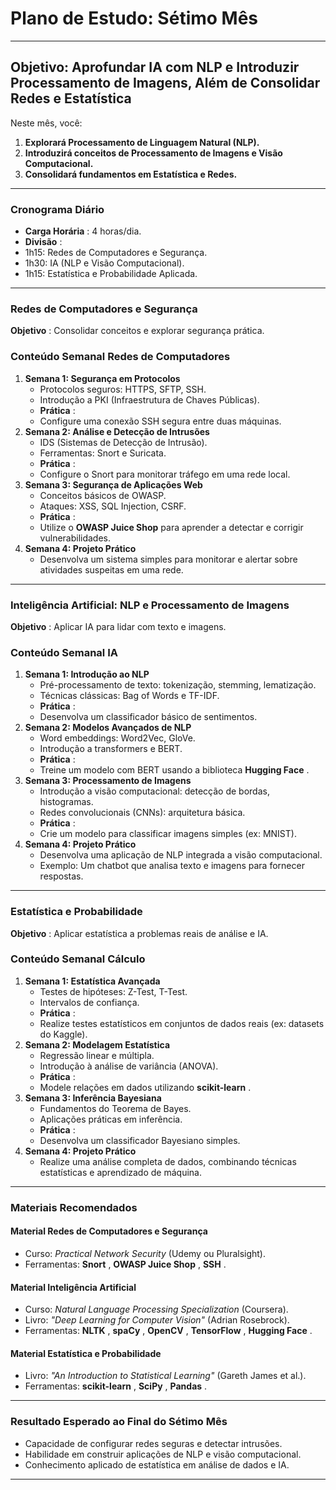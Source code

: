 
# **Plano de Estudo: Sétimo Mês**

---

## **Objetivo: Aprofundar IA com NLP e Introduzir Processamento de Imagens, Além de Consolidar Redes e Estatística**

Neste mês, você:

1. **Explorará Processamento de Linguagem Natural (NLP).**
2. **Introduzirá conceitos de Processamento de Imagens e Visão Computacional.**
3. **Consolidará fundamentos em Estatística e Redes.**

---

### **Cronograma Diário**

* **Carga Horária** : 4 horas/dia.
* **Divisão** :
* 1h15: Redes de Computadores e Segurança.
* 1h30: IA (NLP e Visão Computacional).
* 1h15: Estatística e Probabilidade Aplicada.

---

### **Redes de Computadores e Segurança**

 **Objetivo** : Consolidar conceitos e explorar segurança prática.

### **Conteúdo Semanal Redes de Computadores**

1. **Semana 1: Segurança em Protocolos**
   * Protocolos seguros: HTTPS, SFTP, SSH.
   * Introdução a PKI (Infraestrutura de Chaves Públicas).
   * **Prática** :
   * Configure uma conexão SSH segura entre duas máquinas.
2. **Semana 2: Análise e Detecção de Intrusões**
   * IDS (Sistemas de Detecção de Intrusão).
   * Ferramentas: Snort e Suricata.
   * **Prática** :
   * Configure o Snort para monitorar tráfego em uma rede local.
3. **Semana 3: Segurança de Aplicações Web**
   * Conceitos básicos de OWASP.
   * Ataques: XSS, SQL Injection, CSRF.
   * **Prática** :
   * Utilize o **OWASP Juice Shop** para aprender a detectar e corrigir vulnerabilidades.
4. **Semana 4: Projeto Prático**
   * Desenvolva um sistema simples para monitorar e alertar sobre atividades suspeitas em uma rede.

---

### **Inteligência Artificial: NLP e Processamento de Imagens**

 **Objetivo** : Aplicar IA para lidar com texto e imagens.

### **Conteúdo Semanal IA**

1. **Semana 1: Introdução ao NLP**
   * Pré-processamento de texto: tokenização, stemming, lematização.
   * Técnicas clássicas: Bag of Words e TF-IDF.
   * **Prática** :
   * Desenvolva um classificador básico de sentimentos.
2. **Semana 2: Modelos Avançados de NLP**
   * Word embeddings: Word2Vec, GloVe.
   * Introdução a transformers e BERT.
   * **Prática** :
   * Treine um modelo com BERT usando a biblioteca  **Hugging Face** .
3. **Semana 3: Processamento de Imagens**
   * Introdução a visão computacional: detecção de bordas, histogramas.
   * Redes convolucionais (CNNs): arquitetura básica.
   * **Prática** :
   * Crie um modelo para classificar imagens simples (ex: MNIST).
4. **Semana 4: Projeto Prático**
   * Desenvolva uma aplicação de NLP integrada a visão computacional.
   * Exemplo: Um chatbot que analisa texto e imagens para fornecer respostas.

---

### **Estatística e Probabilidade**

 **Objetivo** : Aplicar estatística a problemas reais de análise e IA.

### **Conteúdo Semanal Cálculo**

1. **Semana 1: Estatística Avançada**
   * Testes de hipóteses: Z-Test, T-Test.
   * Intervalos de confiança.
   * **Prática** :
   * Realize testes estatísticos em conjuntos de dados reais (ex: datasets do Kaggle).
2. **Semana 2: Modelagem Estatística**
   * Regressão linear e múltipla.
   * Introdução à análise de variância (ANOVA).
   * **Prática** :
   * Modele relações em dados utilizando  **scikit-learn** .
3. **Semana 3: Inferência Bayesiana**
   * Fundamentos do Teorema de Bayes.
   * Aplicações práticas em inferência.
   * **Prática** :
   * Desenvolva um classificador Bayesiano simples.
4. **Semana 4: Projeto Prático**
   * Realize uma análise completa de dados, combinando técnicas estatísticas e aprendizado de máquina.

---

### **Materiais Recomendados**

#### **Material Redes de Computadores e Segurança**

* Curso: *Practical Network Security* (Udemy ou Pluralsight).
* Ferramentas:  **Snort** ,  **OWASP Juice Shop** ,  **SSH** .

#### **Material Inteligência Artificial**

* Curso: *Natural Language Processing Specialization* (Coursera).
* Livro: *"Deep Learning for Computer Vision"* (Adrian Rosebrock).
* Ferramentas:  **NLTK** ,  **spaCy** ,  **OpenCV** ,  **TensorFlow** ,  **Hugging Face** .

#### **Material Estatística e Probabilidade**

* Livro: *"An Introduction to Statistical Learning"* (Gareth James et al.).
* Ferramentas:  **scikit-learn** ,  **SciPy** ,  **Pandas** .

---

### **Resultado Esperado ao Final do Sétimo Mês**

* Capacidade de configurar redes seguras e detectar intrusões.
* Habilidade em construir aplicações de NLP e visão computacional.
* Conhecimento aplicado de estatística em análise de dados e IA.

---

